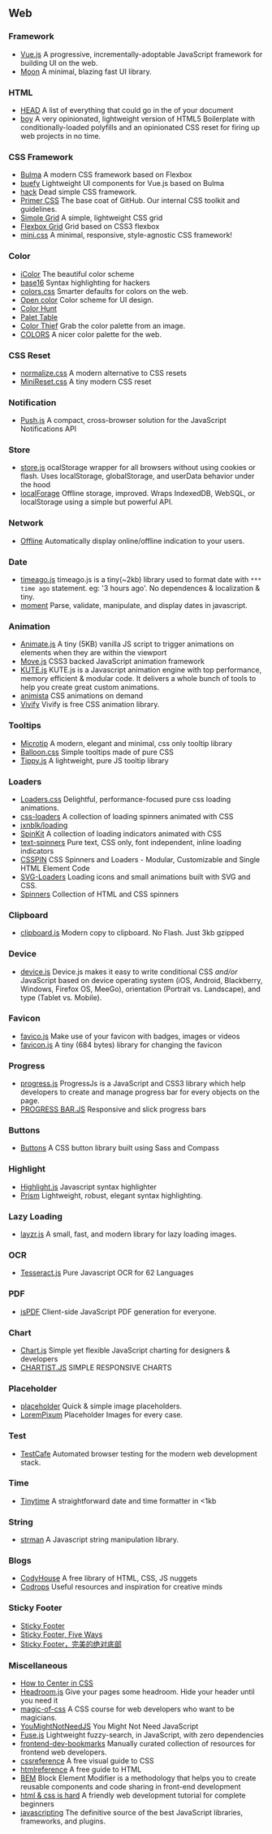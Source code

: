 ## Web

### Framework
- [Vue.js](https://github.com/vuejs/vue) A progressive, incrementally-adoptable JavaScript framework for building UI on the web.
- [Moon](https://github.com/kbrsh/moon) A minimal, blazing fast UI library.

### HTML
- [HEAD](https://github.com/joshbuchea/HEAD) A list of everything that could go in the <head> of your document
- [boy](https://github.com/corysimmons/boy) A very opinionated, lightweight version of HTML5 Boilerplate with conditionally-loaded polyfills and an opinionated CSS reset for firing up web projects in no time.

### CSS Framework
- [Bulma](https://github.com/jgthms/bulma) A modern CSS framework based on Flexbox
- [buefy](https://github.com/rafaelpimpa/buefy/) Lightweight UI components for Vue.js based on Bulma
- [hack](https://github.com/egoist/hack) Dead simple CSS framework.
- [Primer CSS](https://github.com/primer/primer) The base coat of GitHub. Our internal CSS toolkit and guidelines.
- [Simole Grid](https://github.com/zachacole/Simple-Grid) A simple, lightweight CSS grid
- [Flexbox Grid](https://github.com/kristoferjoseph/flexboxgrid) Grid based on CSS3 flexbox
- [mini.css](https://github.com/Chalarangelo/mini.css) A minimal, responsive, style-agnostic CSS framework!

### Color
- [iColor](https://github.com/lvwzhen/icolor) The beautiful color scheme
- [base16](https://github.com/chriskempson/base16) Syntax highlighting for hackers
- [colors.css](https://github.com/mrmrs/colors) Smarter defaults for colors on the web.
- [Open color](https://github.com/yeun/open-color) Color scheme for UI design.
- [Color Hunt](http://www.colorhunt.co/)
- [Palet Table](http://www.palettable.io/)
- [Color Thief](http://lokeshdhakar.com/projects/color-thief/) Grab the color palette from an image.
- [COLORS](http://clrs.cc/) A nicer color palette for the web.

### CSS Reset
- [normalize.css](https://github.com/necolas/normalize.css/) A modern alternative to CSS resets
- [MiniReset.css](https://github.com/jgthms/minireset.css) A tiny modern CSS reset

### Notification
- [Push.js](https://github.com/Nickersoft/push.js) A compact, cross-browser solution for the JavaScript Notifications API

### Store
- [store.js](https://github.com/marcuswestin/store.js) ocalStorage wrapper for all browsers without using cookies or flash. Uses localStorage, globalStorage, and userData behavior under the hood
- [localForage](https://github.com/localForage/localForage) Offline storage, improved. Wraps IndexedDB, WebSQL, or localStorage using a simple but powerful API.

### Network
- [Offline](https://github.com/hubspot/offline) Automatically display online/offline indication to your users.

### Date
- [timeago.js](https://github.com/hustcc/timeago.js) timeago.js is a tiny(~2kb) library used to format date with `*** time ago` statement. eg: '3 hours ago'. No dependences & localization & tiny.
- [moment](https://github.com/moment/moment) Parse, validate, manipulate, and display dates in javascript.

### Animation
- [Animate.js](https://github.com/jshjohnson/Animate) A tiny (5KB) vanilla JS script to trigger animations on elements when they are within the viewport
- [Move.js](https://github.com/visionmedia/move.js) CSS3 backed JavaScript animation framework
- [KUTE.js](http://thednp.github.io/kute.js/index.html) KUTE.js is a Javascript animation engine with top performance, memory efficient & modular code. It delivers a whole bunch of tools to help you create great custom animations.
- [animista](http://animista.net/) CSS animations on demand
- [Vivify](http://vivify.mkcreative.cz/) Vivify is free CSS animation library.

### Tooltips
- [Microtip](https://ghosh.github.io/microtip/) A modern, elegant and minimal, css only tooltip library
- [Balloon.css](https://github.com/ghosh/microtip) Simple tooltips made of pure CSS
- [Tippy.js](https://github.com/atomiks/tippyjs) A lightweight, pure JS tooltip library

### Loaders
- [Loaders.css](https://github.com/ConnorAtherton/loaders.css) Delightful, performance-focused pure css loading animations.
- [css-loaders](https://github.com/lukehaas/css-loaders) A collection of loading spinners animated with CSS
- [jxnblk/loading](https://github.com/jxnblk/loading/)
- [SpinKit](https://github.com/tobiasahlin/SpinKit) A collection of loading indicators animated with CSS
- [text-spinners](http://tawian.io/text-spinners/) Pure text, CSS only, font independent, inline loading indicators
- [CSSPIN](https://github.com/webkul/csspin) CSS Spinners and Loaders - Modular, Customizable and Single HTML Element Code
- [SVG-Loaders](https://github.com/SamHerbert/SVG-Loaders) Loading icons and small animations built with SVG and CSS.
- [Spinners](https://github.com/boguz/Spinners) Collection of HTML and CSS spinners

### Clipboard
- [clipboard.js](https://github.com/zenorocha/clipboard.js/) Modern copy to clipboard. No Flash. Just 3kb gzipped

### Device
- [device.js](https://github.com/matthewhudson/device.js) Device.js makes it easy to write conditional CSS _and/or_ JavaScript based on device operating system (iOS, Android, Blackberry, Windows, Firefox OS, MeeGo), orientation (Portrait vs. Landscape), and type (Tablet vs. Mobile).

### Favicon
- [favico.js](https://github.com/ejci/favico.js) Make use of your favicon with badges, images or videos
- [favicon.js](https://github.com/dlom/favicon.js) A tiny (684 bytes) library for changing the favicon

### Progress
- [progress.js](https://github.com/usablica/progress.js) ProgressJs is a JavaScript and CSS3 library which help developers to create and manage progress bar for every objects on the page.
- [PROGRESS BAR.JS](https://github.com/kimmobrunfeldt/progressbar.js) Responsive and slick progress bars

### Buttons
- [Buttons](https://github.com/alexwolfe/Buttons) A CSS button library built using Sass and Compass

### Highlight
- [Highlight.js](https://github.com/isagalaev/highlight.js) Javascript syntax highlighter
- [Prism](https://github.com/PrismJS/prism) Lightweight, robust, elegant syntax highlighting.

### Lazy Loading
- [layzr.js](https://github.com/callmecavs/layzr.js) A small, fast, and modern library for lazy loading images.

### OCR
- [Tesseract.js](https://github.com/naptha/tesseract.js) Pure Javascript OCR for 62 Languages

### PDF
- [jsPDF](https://github.com/MrRio/jsPDF) Client-side JavaScript PDF generation for everyone.

### Chart
- [Chart.js](http://www.chartjs.org/) Simple yet flexible JavaScript charting for designers & developers
- [CHARTIST.JS](http://gionkunz.github.io/chartist-js/) SIMPLE RESPONSIVE CHARTS

### Placeholder
- [placeholder](https://placeholder.com/) Quick & simple image placeholders.
- [LoremPixum](http://lorempixel.com/) Placeholder Images for every case.

### Test
- [TestCafe](https://devexpress.github.io/testcafe/) Automated browser testing for the modern web development stack.

### Time
- [Tinytime](https://github.com/aweary/tinytime) A straightforward date and time formatter in <1kb

### String
- [strman](https://github.com/dleitee/strman) A Javascript string manipulation library.

### Blogs
- [CodyHouse](https://codyhouse.co/) A free library of HTML, CSS, JS nuggets
- [Codrops](https://tympanus.net/codrops/) Useful resources and inspiration for creative minds

### Sticky Footer
- [Sticky Footer](https://css-tricks.com/snippets/css/sticky-footer/)
- [Sticky Footer, Five Ways](https://css-tricks.com/couple-takes-sticky-footer/)
- [Sticky Footer，完美的绝对底部](https://aotu.io/notes/2017/04/13/Sticky-footer/index.html)

### Miscellaneous
- [How to Center in CSS](http://howtocenterincss.com/)
- [Headroom.js](https://github.com/WickyNilliams/headroom.js) Give your pages some headroom. Hide your header until you need it
- [magic-of-css](https://github.com/adamschwartz/magic-of-css) A CSS course for web developers who want to be magicians.
- [YouMightNotNeedJS](https://github.com/una/YouMightNotNeedJS/) You Might Not Need JavaScript
- [Fuse.js](https://github.com/krisk/fuse) Lightweight fuzzy-search, in JavaScript, with zero dependencies
- [frontend-dev-bookmarks](https://github.com/dypsilon/frontend-dev-bookmarks) Manually curated collection of resources for frontend web developers.
- [cssreference](http://cssreference.io/) A free visual guide to CSS
- [htmlreference](http://htmlreference.io/) A free guide to HTML
- [BEM](http://getbem.com/) Block Element Modifier is a methodology that helps you to create reusable components and code sharing in front-end development
- [html & css is hard](https://internetingishard.com/html-and-css/) A friendly web development tutorial for complete beginners
- [javascripting](https://www.javascripting.com/) The definitive source of the best JavaScript libraries, frameworks, and plugins.
